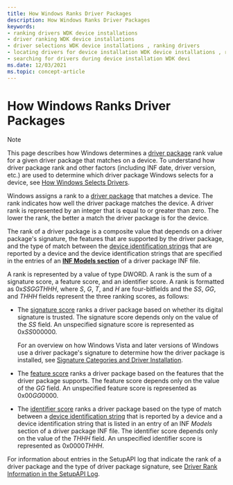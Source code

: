 ```yaml
---
title: How Windows Ranks Driver Packages
description: How Windows Ranks Driver Packages
keywords:
- ranking drivers WDK device installations
- driver ranking WDK device installations
- driver selections WDK device installations , ranking drivers
- locating drivers for device installation WDK device installations , ranking drivers
- searching for drivers during device installation WDK devi
ms.date: 12/03/2021
ms.topic: concept-article
---
```


# How Windows Ranks Driver Packages

> [!NOTE]
> This page describes how Windows determines a [driver package](driver-packages.md) rank value for a given driver package that matches on a device.  To understand how driver package rank and other factors (including INF date, driver version, etc.) are used to determine which driver package Windows selects for a device, see [How Windows Selects Drivers](./overview-of-the-driver-selection-process.md).

Windows assigns a rank to a [driver package](driver-packages.md) that matches a device. The rank indicates how well the driver package matches the device. A driver rank is represented by an integer that is equal to or greater than zero. The lower the rank, the better a match the driver package is for the device.

The rank of a driver package is a composite value that depends on a driver package's signature, the features that are supported by the driver package, and the type of match between the [device identification strings](device-identification-strings.md) that are reported by a device and the device identification strings that are specified in the entries of an [**INF Models section**](inf-models-section.md) of a driver package INF file.

A rank is represented by a value of type DWORD. A rank is the sum of a signature score, a feature score, and an identifier score. A rank is formatted as 0x*SSGGTHHH*, where *S*, *G*, *T*, and *H* are four-bitfields and the *SS*, *GG*, and *THHH* fields represent the three ranking scores, as follows:

-   The [signature score](signature-score--windows-vista-and-later-.md) ranks a driver package based on whether its digital signature is trusted. The signature score depends only on the value of the *SS* field. An unspecified signature score is represented as 0x*SS*000000.

    For an overview on how Windows Vista and later versions of Windows use a driver package's signature to determine how the driver package is installed, see [Signature Categories and Driver Installation](signature-categories-and-driver-installation.md).

-   The [feature score](feature-score--windows-vista-and-later-.md) ranks a driver package based on the features that the driver package supports. The feature score depends only on the value of the *GG* field. An unspecified feature score is represented as 0x00*GG*0000.

-   The [identifier score](identifier-score--windows-vista-and-later-.md) ranks a driver package based on the type of match between a [device identification string](device-identification-strings.md) that is reported by a device and a device identification string that is listed in an entry of an INF *Models* section of a driver package INF file. The identifier score depends only on the value of the *THHH* field. An unspecified identifier score is represented as 0x0000*THHH*.

For information about entries in the SetupAPI log that indicate the rank of a driver package and the type of driver package signature, see [Driver Rank Information in the SetupAPI Log](driver-rank-information-in-the-setupapi-log.md).
